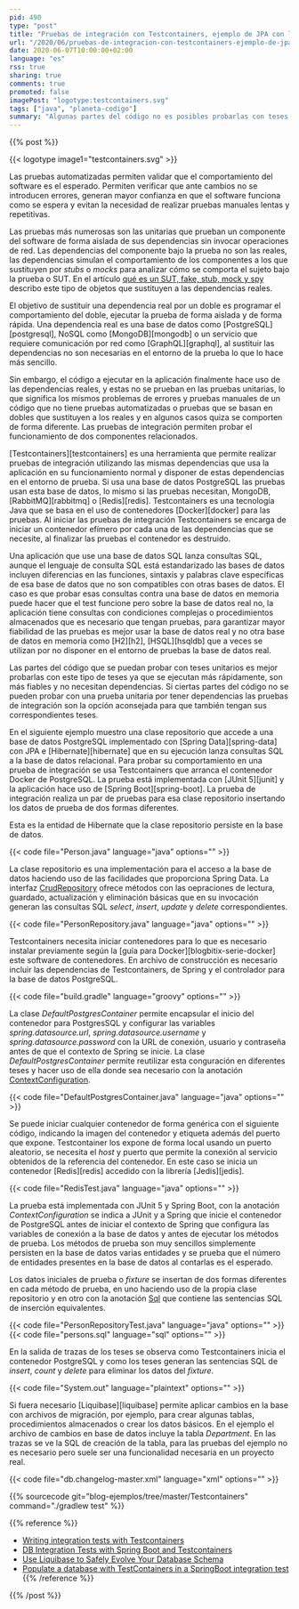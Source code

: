 ```yaml
---
pid: 490
type: "post"
title: "Pruebas de integración con Testcontainers, ejemplo de JPA con la base de datos PostgreSQL"
url: "/2020/06/pruebas-de-integracion-con-testcontainers-ejemplo-de-jpa-con-la-base-de-datos-postgresql/"
date: 2020-06-07T10:00:00+02:00
language: "es"
rss: true
sharing: true
comments: true
promoted: false
imagePost: "logotype:testcontainers.svg"
tags: ["java", "planeta-codigo"]
summary: "Algunas partes del código no es posibles probarlas con teses unitarios ya que tienen dependencias como una base de datos. En estos casos es necesario realizar un test de integración, la dificultad reside en tener esta dependencia en el entorno de pruebas. La herramienta Testcontainers permite iniciar un contenedor Docker con la dependencia cuando el test se ejecuta."
---
```


{{% post %}}

{{< logotype image1="testcontainers.svg" >}}

Las pruebas automatizadas permiten validar que el comportamiento del software es el esperado. Permiten verificar que ante cambios no se introducen errores, generan mayor confianza en que el software funciona como se espera y evitan la necesidad de realizar pruebas manuales lentas y repetitivas.

Las pruebas más numerosas son las unitarias que prueban un componente del software de forma aislada de sus dependencias sin invocar operaciones de red. Las dependencias del componente bajo la prueba no son las reales, las dependencias simulan el comportamiento de los componentes a los que sustituyen por _stubs_ o _mocks_ para analizar cómo se comporta el sujeto bajo la prueba o SUT. En el artículo [qué es un SUT, fake, stub, mock y spy](https://picodotdev.github.io/blog-bitix/2018/07/que-es-un-sut-fake-stub-mock-y-spy-en-las-pruebas-con-un-ejemplo/) describo este tipo de objetos que sustituyen a las dependencias reales.

El objetivo de sustituir una dependencia real por un doble es programar el comportamiento del doble, ejecutar la prueba de forma aislada y de forma rápida. Una dependencia real es una base de datos como [PostgreSQL][postgresql], NoSQL como [MongoDB][mongodb] o un servicio que requiere comunicación por red como [GraphQL][graphql], al sustituir las dependencias no son necesarias en el entorno de la prueba lo que lo hace más sencillo.

Sin embargo, el código a ejecutar en la aplicación finalmente hace uso de las dependencias reales, y estas no se prueban en las pruebas unitarias, lo que significa los mismos problemas de errores y pruebas manuales de un código que no tiene pruebas automatizadas o pruebas que se basan en dobles que sustituyen a los reales y en algunos casos quiza se comporten de forma diferente. Las pruebas de integración permiten probar el funcionamiento de dos componentes relacionados.

[Testcontainers][testcontainers] es una herramienta que permite realizar pruebas de integración utilizando las mismas dependencias que usa la aplicación en su funcionamiento normal y disponer de estas dependencias en el entorno de prueba. Si usa una base de datos PostgreSQL las pruebas usan esta base de datos, lo mismo si las pruebas necesitan, MongoDB, [RabbitMQ][rabbitmq] o [Redis][redis]. Testcontainers es una tecnología Java que se basa en el uso de contenedores [Docker][docker] para las pruebas. Al iniciar las pruebas de integración Testcontainers se encarga de iniciar un contenedor efímero por cada una de las dependencias que se necesite, al finalizar las pruebas el contenedor es destruido.

Una aplicación que use una base de datos SQL lanza consultas SQL, aunque el lenguaje de consulta SQL está estandarizado las bases de datos incluyen diferencias en las funciones, sintaxis y palabras clave específicas de esa base de datos que no son compatibles con otras bases de datos. El caso es que probar esas consultas contra una base de datos en memoria puede hacer que el test funcione pero sobre la base de datos real no, la aplicación tiene consultas con condiciones complejas o procedimientos almacenados que es necesario que tengan pruebas, para garantizar mayor fiabilidad de las pruebas es mejor usar la base de datos real y no otra base de datos en memoria como [H2][h2], [HSQL][hsqldb] que a veces se utilizan por no disponer en el entorno de pruebas la base de datos real. 

Las partes del código que se puedan probar con teses unitarios es mejor probarlas con este tipo de teses ya que se ejecutan más rápidamente, son más fiables y no necesitan dependencias. Si ciertas partes del código no se pueden probar con una prueba unitaria por tener dependencias las pruebas de integración son la opción aconsejada para que también tengan sus correspondientes teses. 

En el siguiente ejemplo muestro una clase repositorio que accede a una base de datos PostgreSQL implementado con [Spring Data][spring-data] con JPA e [Hibernate][hibernate] que en su ejecución lanza consultas SQL a la base de datos relacional. Para probar su comportamiento en una prueba de integración se usa Testcontainers que arranca el contenedor Docker de PostgreSQL. La prueba está implementada con [JUnit 5][junit] y la aplicación hace uso de [Spring Boot][spring-boot]. La prueba de integración realiza un par de pruebas para esa clase repositorio insertando los datos de prueba de dos formas diferentes.

Esta es la entidad de Hibernate que la clase repositorio persiste en la base de datos.

{{< code file="Person.java" language="java" options="" >}}

La clase repositorio es una implementación para el acceso a la base de datos haciendo uso de las facilidades que proporciona Spring Data. La interfaz [CrudRepository](https://docs.spring.io/spring-data/commons/docs/current/api/org/springframework/data/repository/CrudRepository.html) ofrece métodos con las oepraciones de lectura, guardado, actualización y eliminación básicas que en su invocación generan las consultas SQL _select_, _insert_, _update_ y _delete_ correspondientes.

{{< code file="PersonRepository.java" language="java" options="" >}}

Testcontainers necesita iniciar contenedores para lo que es necesario instalar previamente según la [guía para Docker][blogbitix-serie-docker] este software de contenedores. En archivo de construcción es necesario incluir las dependencias de Testcontainers, de Spring y el controlador para la base de datos PostgreSQL.

{{< code file="build.gradle" language="groovy" options="" >}}

La clase _DefaultPostgresContainer_ permite encapsular el inicio del contenedor para PostgresSQL  y configurar las variables _spring.datasource.url_, _spring.datasource.username_ y _spring.datasource.password_ con la URL de conexión, usuario y contraseña antes de que el contexto de Spring se inicie. La clase _DefaultPostgresContainer_ permite reutilizar esta conguración en diferentes teses y hacer uso de ella donde sea necesario con la anotación [ContextConfiguration](https://docs.spring.io/spring-framework/docs/current/javadoc-api/org/springframework/test/context/ContextConfiguration.html).

{{< code file="DefaultPostgresContainer.java" language="java" options="" >}}

Se puede iniciar cualquier contenedor de forma genérica con el siguiente código, indicando la imagen del contenedor y etiqueta además del puerto que expone. Testcontainer los expone de forma local usando un puerto aleatorio, se necesita el _host_ y puerto que permite la conexión al servicio obtenidos de la referencia del contenedor. En este caso se inicia un contenedor [Redis][redis] accedido con la librería [Jedis][jedis]. 

{{< code file="RedisTest.java" language="java" options="" >}}

La prueba está implementada con JUnit 5 y Spring Boot, con la anotación _ContextConfiguration_ se indica a JUnit y a Spring que inicie el contenedor de PostgreSQL antes de iniciar el contexto de Spring que configura las variables de conexión a la base de datos y antes de ejecutar los métodos de prueba. Los métodos de prueba son muy sencillos simplemente persisten en la base de datos varias entidades y se prueba que el número de entidades presentes en la base de datos al contarlas es el esperado.

Los datos iniciales de prueba o _fixture_ se insertan de dos formas diferentes en cada método de prueba, en uno haciendo uso de la propia clase repositorio y en otro con la anotación [Sql](https://docs.spring.io/spring-framework/docs/current/javadoc-api/org/springframework/test/context/jdbc/Sql.html) que contiene las sentencias SQL de inserción equivalentes.

{{< code file="PersonRepositoryTest.java" language="java" options="" >}}
{{< code file="persons.sql" language="sql" options="" >}}

En la salida de trazas de los teses se observa como Testcontainers inicia el contenedor PostgreSQL y como los teses generan las sentencias SQL de _insert_, _count_ y _delete_ para eliminar los datos del _fixture_.

{{< code file="System.out" language="plaintext" options="" >}}

Si fuera necesario [Liquibase][liquibase] permite aplicar cambios en la base con archivos de migración, por ejemplo, para crear algunas tablas, procedimientos almacenados o crear los datos básicos. En el ejemplo el archivo de cambios en base de datos incluye la tabla _Department_. En las trazas se ve la SQL de creación de la tabla, para las pruebas del ejemplo no es necesario pero suele ser una funcionalidad necesaria en un proyecto real.

{{< code file="db.changelog-master.xml" language="xml" options="" >}}

{{% sourcecode git="blog-ejemplos/tree/master/Testcontainers" command="./gradlew test" %}}

{{% reference %}}
* [Writing integration tests with Testcontainers](https://balarawool.me/writing-integration-tests-with-testcontainers/)
* [DB Integration Tests with Spring Boot and Testcontainers](https://www.baeldung.com/spring-boot-testcontainers-integration-test)
* [Use Liquibase to Safely Evolve Your Database Schema](https://www.baeldung.com/liquibase-refactor-schema-of-java-app)
* [Populate a database with TestContainers in a SpringBoot integration test](https://stackoverflow.com/questions/53078306/populate-a-database-with-testcontainers-in-a-springboot-integration-test)
{{% /reference %}}

{{% /post %}}
